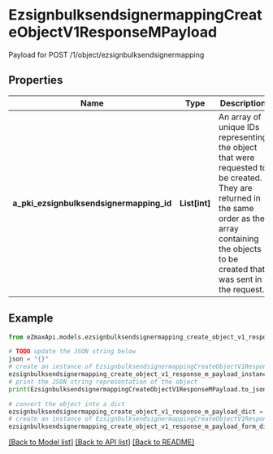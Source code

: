 # EzsignbulksendsignermappingCreateObjectV1ResponseMPayload

Payload for POST /1/object/ezsignbulksendsignermapping

## Properties

Name | Type | Description | Notes
------------ | ------------- | ------------- | -------------
**a_pki_ezsignbulksendsignermapping_id** | **List[int]** | An array of unique IDs representing the object that were requested to be created.  They are returned in the same order as the array containing the objects to be created that was sent in the request. | 

## Example

```python
from eZmaxApi.models.ezsignbulksendsignermapping_create_object_v1_response_m_payload import EzsignbulksendsignermappingCreateObjectV1ResponseMPayload

# TODO update the JSON string below
json = "{}"
# create an instance of EzsignbulksendsignermappingCreateObjectV1ResponseMPayload from a JSON string
ezsignbulksendsignermapping_create_object_v1_response_m_payload_instance = EzsignbulksendsignermappingCreateObjectV1ResponseMPayload.from_json(json)
# print the JSON string representation of the object
print(EzsignbulksendsignermappingCreateObjectV1ResponseMPayload.to_json())

# convert the object into a dict
ezsignbulksendsignermapping_create_object_v1_response_m_payload_dict = ezsignbulksendsignermapping_create_object_v1_response_m_payload_instance.to_dict()
# create an instance of EzsignbulksendsignermappingCreateObjectV1ResponseMPayload from a dict
ezsignbulksendsignermapping_create_object_v1_response_m_payload_form_dict = ezsignbulksendsignermapping_create_object_v1_response_m_payload.from_dict(ezsignbulksendsignermapping_create_object_v1_response_m_payload_dict)
```
[[Back to Model list]](../README.md#documentation-for-models) [[Back to API list]](../README.md#documentation-for-api-endpoints) [[Back to README]](../README.md)


